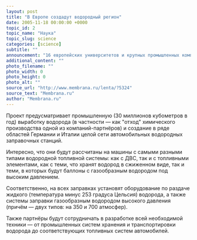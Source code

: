 ```yaml
---
layout: post
title: "В Европе создадут водородный регион"
date: 2005-11-18 00:00:00 +0000
topic_id: 2
topic_name: "Наука"
topic_slug: science
categories: [science]
subtitle: ""
announcement: "16 европейских университетов и крупных промышленных компаний объединили свои усилия для создания в Европе зоны водородной транспортной энергетики — \"Регион нулевого выхлопа\" (Zero Regio)."
additional_content: ""
photo_filename: ""
photo_width: 0
photo_height: 0
photo_alt: ""
source_url: "http://www.membrana.ru/lenta/?5324"
source_text: "Membrana.ru"
author: "Membrana.ru"
---
```

Проект предусматривает промышленную (30 миллионов кубометров в год) выработку водорода (в частности — как "отход" химического производства одной из компаний-партнёров) и создание в ряде областей Германии и Италии целой сети автомобильных водородных заправочных станций.

Интересно, что они будут рассчитаны на машины с самыми разными типами водородной топливной системы: как с ДВС, так и с топливными элементами, как с теми, что хранят водород в сжиженном виде, так и теми, в которых будут баллоны с газообразным водородом под высоким давлением.

Соответственно, на всех заправках установят оборудование по раздаче жидкого (температура минус 253 градуса Цельсия) водорода, а также системы заправки газообразным водородом высокого давления (причём — двух типов: на 350 и 700 атмосфер).

Также партнёры будут сотрудничать в разработке всей необходимой техники — от промышленных систем хранения и транспортировки водорода до соответствующих топливных систем автомобилей.
